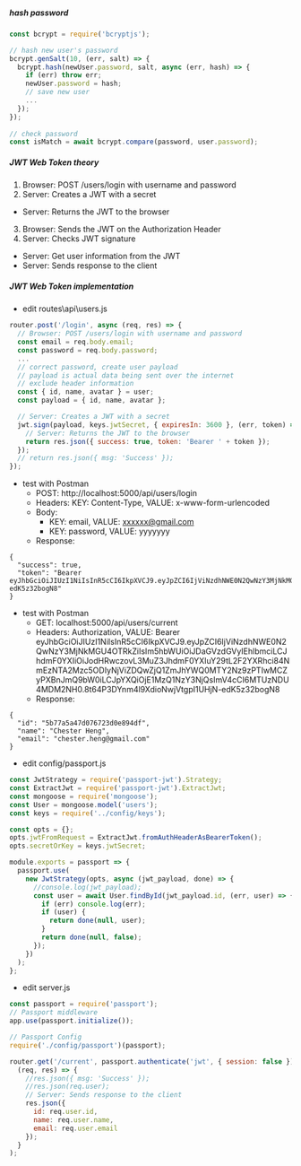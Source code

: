 ##### hash password
```javascript
const bcrypt = require('bcryptjs');

// hash new user's password
bcrypt.genSalt(10, (err, salt) => {
  bcrypt.hash(newUser.password, salt, async (err, hash) => {
    if (err) throw err;
    newUser.password = hash;
    // save new user
    ...
  });
});
  
// check password
const isMatch = await bcrypt.compare(password, user.password);
```

##### JWT Web Token theory
1. Browser: POST /users/login with username and password
2. Server: Creates a JWT with a secret
  * Server: Returns the JWT to the browser
3. Browser: Sends the JWT on the Authorization Header
4. Server: Checks JWT signature
  * Server: Get user information from the JWT
  * Server: Sends response to the client
##### JWT Web Token implementation
* edit routes\api\users.js
```javascript
router.post('/login', async (req, res) => {
  // Browser: POST /users/login with username and password
  const email = req.body.email;
  const password = req.body.password;
  ...
  // correct password, create user payload
  // payload is actual data being sent over the internet
  // exclude header information
  const { id, name, avatar } = user;
  const payload = { id, name, avatar };

  // Server: Creates a JWT with a secret
  jwt.sign(payload, keys.jwtSecret, { expiresIn: 3600 }, (err, token) => {
    // Server: Returns the JWT to the browser
    return res.json({ success: true, token: 'Bearer ' + token });
  });
  // return res.json({ msg: 'Success' });
});
```
* test with Postman
  * POST: http://localhost:5000/api/users/login
  * Headers: KEY: Content-Type, VALUE: x-www-form-urlencoded
  * Body: 
    * KEY: email, VALUE: xxxxxx@gmail.com
    * KEY: password, VALUE: yyyyyyy
  * Response: 
```  
{
  "success": true,
  "token": "Bearer eyJhbGciOiJIUzI1NiIsInR5cCI6IkpXVCJ9.eyJpZCI6IjViNzdhNWE0N2QwNzY3MjNkMGU4OTRkZiIsIm5hbWUiOiJDaGVzdGVyIEhlbmciLCJhdmF0YXIiOiJodHRwczovL3MuZ3JhdmF0YXIuY29tL2F2YXRhci84NmEzNTA2Mzc5ODIyNjViZDQwZjQ1ZmJhYWQ0MTY2Nz9zPTIwMCZyPXBnJmQ9bW0iLCJpYXQiOjE1MzQ1NzY3NjQsImV4cCI6MTUzNDU4MDM2NH0.8t64P3DYnm4l9XdioNwjVtgpI1UHjN-edK5z32bogN8"
}
```  

* test with Postman
  * GET: localhost:5000/api/users/current
  * Headers: Authorization, VALUE: Bearer eyJhbGciOiJIUzI1NiIsInR5cCI6IkpXVCJ9.eyJpZCI6IjViNzdhNWE0N2QwNzY3MjNkMGU4OTRkZiIsIm5hbWUiOiJDaGVzdGVyIEhlbmciLCJhdmF0YXIiOiJodHRwczovL3MuZ3JhdmF0YXIuY29tL2F2YXRhci84NmEzNTA2Mzc5ODIyNjViZDQwZjQ1ZmJhYWQ0MTY2Nz9zPTIwMCZyPXBnJmQ9bW0iLCJpYXQiOjE1MzQ1NzY3NjQsImV4cCI6MTUzNDU4MDM2NH0.8t64P3DYnm4l9XdioNwjVtgpI1UHjN-edK5z32bogN8
  * Response: 
```  
{
  "id": "5b77a5a47d076723d0e894df",
  "name": "Chester Heng",
  "email": "chester.heng@gmail.com"
}
```
* edit config/passport.js
```javascript
const JwtStrategy = require('passport-jwt').Strategy;
const ExtractJwt = require('passport-jwt').ExtractJwt;
const mongoose = require('mongoose');
const User = mongoose.model('users');
const keys = require('../config/keys');

const opts = {};
opts.jwtFromRequest = ExtractJwt.fromAuthHeaderAsBearerToken();
opts.secretOrKey = keys.jwtSecret;

module.exports = passport => {
  passport.use(
    new JwtStrategy(opts, async (jwt_payload, done) => {
      //console.log(jwt_payload);
      const user = await User.findById(jwt_payload.id, (err, user) => {
        if (err) console.log(err);
        if (user) {
          return done(null, user);
        }
        return done(null, false);
      });
    })
  );
};
```
* edit server.js 
```javascript
const passport = require('passport');
// Passport middleware
app.use(passport.initialize());

// Passport Config
require('./config/passport')(passport);
```
```javascript
router.get('/current', passport.authenticate('jwt', { session: false }),
  (req, res) => {
    //res.json({ msg: 'Success' });
    //res.json(req.user);
    // Server: Sends response to the client
    res.json({
      id: req.user.id,
      name: req.user.name,
      email: req.user.email
    });
  }
);
```

